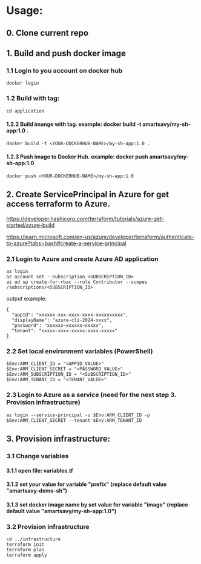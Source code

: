 # Usage:

## 0. Clone current repo

## 1. Build and push docker image

### 1.1 Login to you account on docker hub
```
docker login
```
### 1.2 Build with tag:
```
cd application
```
#### 1.2.2 Build imange with tag. example: docker build -t amartsavy/my-sh-app:1.0 .
```
docker build -t <YOUR-DOCKERHUB-NAME>/my-sh-app:1.0 .
```
#### 1.2.3 Push image to Docker Hub. example: docker push amartsavy/my-sh-app:1.0
```
docker push <YOUR-DOCKERHUB-NAME>/my-sh-app:1.0
```

## 2. Create ServicePrincipal in Azure for get access terraform to Azure.
https://developer.hashicorp.com/terraform/tutorials/azure-get-started/azure-build

https://learn.microsoft.com/en-us/azure/developer/terraform/authenticate-to-azure?tabs=bash#create-a-service-principal

### 2.1 Login to Azure and create Azure AD application
```
az login
az account set --subscription <SUBSCRIPTION_ID>
az ad sp create-for-rbac --role Contributor --scopes /subscriptions/<SUBSCRIPTION_ID>
```
output example:
```
{
  "appId": "xxxxxx-xxx-xxxx-xxxx-xxxxxxxxxx",
  "displayName": "azure-cli-2024-xxxx",
  "password": "xxxxxx~xxxxxx~xxxxx",
  "tenant": "xxxxx-xxxx-xxxxx-xxxx-xxxxx"
}
```

### 2.2 Set local environment variables (PowerShell)
```
$Env:ARM_CLIENT_ID = "<APPID_VALUE>"
$Env:ARM_CLIENT_SECRET = "<PASSWORD_VALUE>"
$Env:ARM_SUBSCRIPTION_ID = "<SUBSCRIPTION_ID>"
$Env:ARM_TENANT_ID = "<TENANT_VALUE>"
```
### 2.3 Login to Azure as a service (need for the next step 3. Provision infrastructure)
```
az login --service-principal -u $Env:ARM_CLIENT_ID -p $Env:ARM_CLIENT_SECRET --tenant $Env:ARM_TENANT_ID
```

## 3. Provision infrastructure:

### 3.1 Change variables

#### 3.1.1 open file: variables.tf

#### 3.1.2 set your value for variable "prefix" (replace default value "amartsavy-demo-sh")

#### 3.1.3 set docker image name by set value for variable "image" (replace default value "amartsavy/my-sh-app:1.0")

### 3.2 Provision infrastructure
```
cd ../infrastructure
terraform init
terraform plan
terraform apply
```
